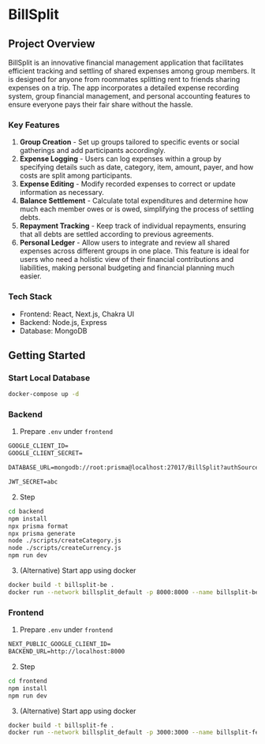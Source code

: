 # BillSplit

## Project Overview

BillSplit is an innovative financial management application that facilitates efficient tracking and settling of shared expenses among group members. It is designed for anyone from roommates splitting rent to friends sharing expenses on a trip. The app incorporates a detailed expense recording system, group financial management, and personal accounting features to ensure everyone pays their fair share without the hassle.

### Key Features

1. **Group Creation** - Set up groups tailored to specific events or social gatherings and add participants accordingly.
2. **Expense Logging** - Users can log expenses within a group by specifying details such as date, category, item, amount, payer, and how costs are split among participants.
3. **Expense Editing** - Modify recorded expenses to correct or update information as necessary.
4. **Balance Settlement** - Calculate total expenditures and determine how much each member owes or is owed, simplifying the process of settling debts.
5. **Repayment Tracking** - Keep track of individual repayments, ensuring that all debts are settled according to previous agreements.
6. **Personal Ledger** - Allow users to integrate and review all shared expenses across different groups in one place. This feature is ideal for users who need a holistic view of their financial contributions and liabilities, making personal budgeting and financial planning much easier.

### Tech Stack

- Frontend: React, Next.js, Chakra UI
- Backend: Node.js, Express
- Database: MongoDB

## Getting Started

### Start Local Database

```sh
docker-compose up -d
```

### Backend

1. Prepare `.env` under `frontend`

```txt
GOOGLE_CLIENT_ID=
GOOGLE_CLIENT_SECRET=

DATABASE_URL=mongodb://root:prisma@localhost:27017/BillSplit?authSource=admin&directconnection=true

JWT_SECRET=abc
```

2. Step

```sh
cd backend
npm install
npx prisma format
npx prisma generate
node ./scripts/createCategory.js
node ./scripts/createCurrency.js
npm run dev
```

3. (Alternative) Start app using docker

```sh
docker build -t billsplit-be .
docker run --network billsplit_default -p 8000:8000 --name billsplit-be --env-file .env billsplit-be
```

### Frontend

1. Prepare `.env` under `frontend`

```txt
NEXT_PUBLIC_GOOGLE_CLIENT_ID=
BACKEND_URL=http://localhost:8000
```

2. Step

```sh
cd frontend
npm install
npm run dev
```

3. (Alternative) Start app using docker

```sh
docker build -t billsplit-fe .
docker run --network billsplit_default -p 3000:3000 --name billsplit-fe --env-file .env billsplit-fe
```
